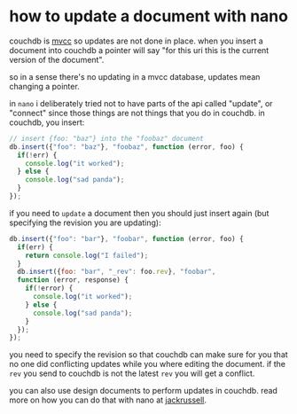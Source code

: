 # how to update a document with nano

couchdb is [mvcc] so updates are not done in place. when you insert a document into couchdb a pointer will say "for this uri this is the current version of the document".

so in a sense there's no updating in a mvcc database, updates mean changing a pointer.

in `nano` i deliberately tried not to have parts of the api called "update", or "connect" since those things are not things that you do in couchdb. in couchdb, you insert:

``` javascript
// insert {foo: "baz"} into the "foobaz" document
db.insert({"foo": "baz"}, "foobaz", function (error, foo) {   
  if(!err) {
    console.log("it worked");
  } else {
    console.log("sad panda");
  }
});
```

if you need to `update` a document then you should just insert again (but specifying the revision you are updating):

``` javascript
db.insert({"foo": "bar"}, "foobar", function (error, foo) {
  if(err) {
    return console.log("I failed");
  }
  db.insert({foo: "bar", "_rev": foo.rev}, "foobar", 
  function (error, response) {
    if(!error) {
      console.log("it worked");
    } else {
      console.log("sad panda");
    }
  });
});
```

you need to specify the revision so that couchdb can make sure for you that no one did conflicting updates while you where editing the document. if the `rev` you send to couchdb is not the latest `rev` you will get a conflict.

you can also use design documents to perform updates in couchdb. read more on how you can do that with nano at [jackrussell](http://jackhq.tumblr.com/post/16035106690/nano-v1-2-x-document-update-handler-support-v1-2-x).

[MVCC]: http://en.wikipedia.org/wiki/Multiversion_concurrency_control